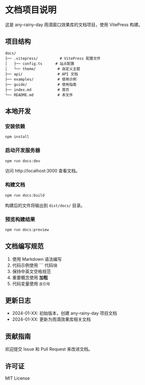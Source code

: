 # 文档项目说明

这是 any-rainy-day 雨滴窗口效果库的文档项目，使用 VitePress 构建。

## 项目结构

```
docs/
├── .vitepress/          # VitePress 配置文件
│   ├── config.ts      # 站点配置
│   └── theme/          # 自定义主题
├── api/                # API 文档
├── examples/           # 使用示例
├── guide/              # 使用指南
├── index.md            # 首页
└── README.md           # 本文件
```

## 本地开发

### 安装依赖

```bash
npm install
```

### 启动开发服务器

```bash
npm run docs:dev
```

访问 http://localhost:3000 查看文档。

### 构建文档

```bash
npm run docs:build
```

构建后的文件将输出到 `dist/docs/` 目录。

### 预览构建结果

```bash
npm run docs:preview
```

## 文档编写规范

1. 使用 Markdown 语法编写
2. 代码示例使用 ``` 代码块
3. 保持中英文空格规范
4. 重要概念使用 **加粗**
5. 代码变量使用 `反引号`

## 更新日志

- 2024-01-XX: 初始版本，创建 any-rainy-day 项目文档
- 2024-01-XX: 更新为雨滴效果库相关文档

## 贡献指南

欢迎提交 Issue 和 Pull Request 来改进文档。

## 许可证

MIT License
